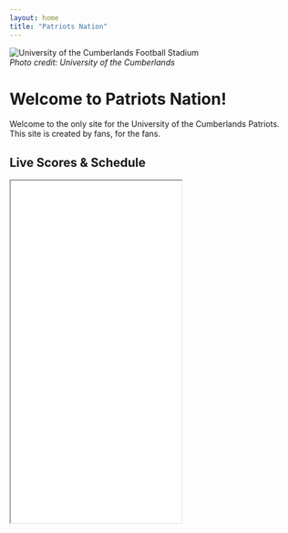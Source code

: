 ```yaml
---
layout: home
title: "Patriots Nation"
---
```


![University of the Cumberlands Football Stadium](/images/stadium.jpg)  
*Photo credit: University of the Cumberlands*

# Welcome to Patriots Nation!

Welcome to the only site for the University of the Cumberlands Patriots.  
This site is created by fans, for the fans.

## Live Scores & Schedule

<iframe src="<div class="scorestream-widget-container" data-ss_widget_type="vertScoreboard" style="height:600px;" data-user-widget-id="65793"></div><script async="async" type="text/javascript" src="https://scorestream.com/apiJsCdn/widgets/embed.js"></script>"
        width="600"
        height="400"
        frameborder="0"
        scrolling="no">
</iframe>